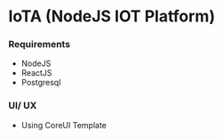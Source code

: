 # IoTA (NodeJS IOT Platform)

### Requirements
  - NodeJS
  - ReactJS
  - Postgresql

### UI/ UX
* Using CoreUI Template
